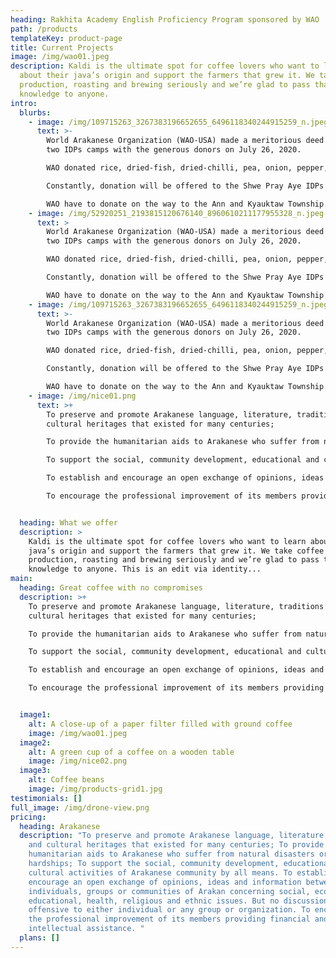 ```yaml
---
heading: Rakhita Academy English Proficiency Program sponsored by WAO
path: /products
templateKey: product-page
title: Current Projects
image: /img/wao01.jpeg
description: Kaldi is the ultimate spot for coffee lovers who want to learn
  about their java’s origin and support the farmers that grew it. We take coffee
  production, roasting and brewing seriously and we’re glad to pass that
  knowledge to anyone.
intro:
  blurbs:
    - image: /img/109715263_3267383196652655_6496118340244915259_n.jpeg
      text: >-
        World Arakanese Organization (WAO-USA) made a meritorious deed to the
        two IDPs camps with the generous donors on July 26, 2020.

        WAO donated rice, dried-fish, dried-chilli, pea, onion, pepper, garlic and some cash at the IDPs camp of Shwe Pray Tha Monastery, Kyae Taw Village and at the Aung Chan Tha IDPs camp in Byine Phyu Village, Sittwey Township, Arakan.

        Constantly, donation will be offered to the Shwe Pray Aye IDPs camp, Byine Phyu Village led by Dr. Aye Chan, a patron of WAO, on July 28, 2020.

        WAO have to donate on the way to the Ann and Kyauktaw Township.
    - image: /img/52920251_2193815120676140_8960610211177955328_n.jpeg
      text: >
        World Arakanese Organization (WAO-USA) made a meritorious deed to the
        two IDPs camps with the generous donors on July 26, 2020.

        WAO donated rice, dried-fish, dried-chilli, pea, onion, pepper, garlic and some cash at the IDPs camp of Shwe Pray Tha Monastery, Kyae Taw Village and at the Aung Chan Tha IDPs camp in Byine Phyu Village, Sittwey Township, Arakan.

        Constantly, donation will be offered to the Shwe Pray Aye IDPs camp, Byine Phyu Village led by Dr. Aye Chan, a patron of WAO, on July 28, 2020.

        WAO have to donate on the way to the Ann and Kyauktaw Township.
    - image: /img/109715263_3267383196652655_6496118340244915259_n.jpeg
      text: >-
        World Arakanese Organization (WAO-USA) made a meritorious deed to the
        two IDPs camps with the generous donors on July 26, 2020.

        WAO donated rice, dried-fish, dried-chilli, pea, onion, pepper, garlic and some cash at the IDPs camp of Shwe Pray Tha Monastery, Kyae Taw Village and at the Aung Chan Tha IDPs camp in Byine Phyu Village, Sittwey Township, Arakan.

        Constantly, donation will be offered to the Shwe Pray Aye IDPs camp, Byine Phyu Village led by Dr. Aye Chan, a patron of WAO, on July 28, 2020.

        WAO have to donate on the way to the Ann and Kyauktaw Township.
    - image: /img/nice01.png
      text: >+
        To preserve and promote Arakanese language, literature, traditions and
        cultural heritages that existed for many centuries;

        To provide the humanitarian aids to Arakanese who suffer from natural disasters or economic hardships;

        To support the social, community development, educational and cultural activities of Arakanese community by all means.

        To establish and encourage an open exchange of opinions, ideas and information between individuals, groups or communities of Arakan concerning social, economic, educational, health, religious and ethnic issues. But no discussion shall be offensive to either individual or any group or organization.

        To encourage the professional improvement of its members providing financial and intellectual assistance. 


  heading: What we offer
  description: >
    Kaldi is the ultimate spot for coffee lovers who want to learn about their
    java’s origin and support the farmers that grew it. We take coffee
    production, roasting and brewing seriously and we’re glad to pass that
    knowledge to anyone. This is an edit via identity...
main:
  heading: Great coffee with no compromises
  description: >+
    To preserve and promote Arakanese language, literature, traditions and
    cultural heritages that existed for many centuries;

    To provide the humanitarian aids to Arakanese who suffer from natural disasters or economic hardships;

    To support the social, community development, educational and cultural activities of Arakanese community by all means.

    To establish and encourage an open exchange of opinions, ideas and information between individuals, groups or communities of Arakan concerning social, economic, educational, health, religious and ethnic issues. But no discussion shall be offensive to either individual or any group or organization.

    To encourage the professional improvement of its members providing financial and intellectual assistance. 


  image1:
    alt: A close-up of a paper filter filled with ground coffee
    image: /img/wao01.jpeg
  image2:
    alt: A green cup of a coffee on a wooden table
    image: /img/nice02.png
  image3:
    alt: Coffee beans
    image: /img/products-grid1.jpg
testimonials: []
full_image: /img/drone-view.png
pricing:
  heading: Arakanese
  description: "To preserve and promote Arakanese language, literature, traditions
    and cultural heritages that existed for many centuries; To provide the
    humanitarian aids to Arakanese who suffer from natural disasters or economic
    hardships; To support the social, community development, educational and
    cultural activities of Arakanese community by all means. To establish and
    encourage an open exchange of opinions, ideas and information between
    individuals, groups or communities of Arakan concerning social, economic,
    educational, health, religious and ethnic issues. But no discussion shall be
    offensive to either individual or any group or organization. To encourage
    the professional improvement of its members providing financial and
    intellectual assistance. "
  plans: []
---
```

